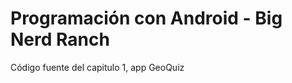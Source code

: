 
		
Programación con Android - Big Nerd Ranch
=======================================

Código fuente del capitulo 1, app GeoQuiz


